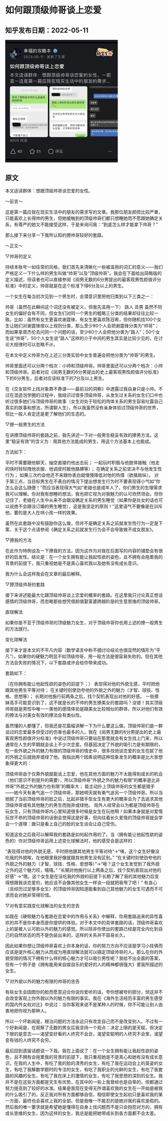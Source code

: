 # 如何跟顶级帅哥谈上恋爱

## 知乎发布日期：2022-05-11
<img src="https://github.com/happinessguru/The-Strategy-Book-of-Happiness/blob/main/images/%E5%A6%82%E4%BD%95%E8%B7%9F%E9%A1%B6%E7%BA%A7%E5%B8%85%E5%93%A5%E8%B0%88%E4%B8%8A%E6%81%8B%E7%88%B1.jpg" width="360">

## 原文

本文适读群体：想跟顶级帅哥谈恋爱的女性。

～前言～

这是第一篇应我在现实生活中的朋友的需求写的文章。我那位朋友颜控比较严重，只能喜欢上长得帅的男生，但她接触到的顶级帅哥们都只想睡她而不愿跟她确定关系，有尊严的她又不能接受这样，于是来询问我：“到底怎么样才能拿下帅哥？”

那么接下来分享一下我所认知的撩帅哥较好的套路。

～正文～

▽帅哥的定义

持续本账号一如往常的风格，我们首先来清晰化一些被滥用的词汇的意义——我们严格定义一下什么样的男生叫做“帅哥”以及“顶级帅哥”。我会在下面给出简略版的定义描述，但读者也可以直接参阅《阅男无数的6分男提出的最客观男性颜值评分标准》中的定义，帅哥就是在这个标准下得6分及以上的男生。

一个女生在每当初次见到一个男生时，会潜意识里把他归类到以下三类之一：

帅哥（虽然在此瞬间这个词还没有被定义，但我先滥用一下）
路人
丑男
虽然不同女生的偏好会有不同，但女生们对同一个男生的粗略三分类的结果却往往比较一致。比如：虽然有女生更喜欢谢霆锋、有女生更喜欢陈冠希，但你随机找100个女生让她们对谢霆锋按以上规则分类，那么至少80个人会把谢霆锋分类为“帅哥”；而如果拿周杰伦去问同一个问题的话，至少80个人会把他分类为“路人”；50个女生说“帅哥”，50个人女生说“路人”这样的介于中间的男生其实是比较少见的，在讨论大规律时可以忽略不计。

在本文中定义帅哥为在上述三分类实验中女生普遍会把他分类为“帅哥”的男生。

帅哥里面还可以分两个档次：小帅和顶级帅哥。帅哥里面还可以分两个档次：小帅和顶级帅哥。前者对应《阅男无数的6分男提出的史上最客观男性颜值评分标准》下的6分男生，后者对应该标准下的7分及以上男生。

在《交友软件上找对象靠不靠谱——最前沿的洞察》中透露过我自身只是小帅。不过在混迹泡学圈的过程中，我结识过很多顶级帅哥，从发生过关系的女生们口中也听过很多她们与顶级帅哥的故事（女生对处于轻松的肉体关系的男生容易吐露自己真实的故事和想法，所谓聊人生），所以我虽然没有亲身体验过顶级帅哥的世界，但比一般人肯定还是更了解他们的生态的。

▽撩一般男生的方法

在讲撩顶级帅哥的套路之前，我先讲述一下对一般男生稳妥有效的撩男方法。这里“稳妥有效”的含义为：用其他方法能成的男生，用这个方法基本上也能成。

方法如下：

平时不需要跟他聊天，抽空直接约他出去玩；
一起玩时积极与他肢体接触（他走的快时轻轻拽他衣服、他调皮时敲他胳膊等）；
在确定关系之前坚决不与他发生性行为；
如果三次约会他还不来跟你表白就慢慢降低对他的热情（欲擒故纵）。
对于第三点，当目标男生在不表白的情况下提出想发生行为时不要表现得小气如“你怎么会这么随便！”而应当表现得大气如“老娘也是成年人了，你们男生的生理需求我可以理解。你对我有想睡的想法，我也把它视为对我魅力的认可欣然领会。但你记住了，老娘在人生中从来不会跟没确定关系的男生睡觉（如果你是处女的话也可以说绝不会跟没订婚的男生睡觉），这是我坚定的原则！”这里语气不要像是在训斥他，要的是大人在哄小孩一样的效果。

虽然在此套路中没有鼓励你这么做，但并不是确定关系之前就发生性行为一定是下策，关于这个点请参阅《确定关系之前就发生行为会不会导致做不成女朋友》。

▽撩我的方法

在此作为特例谈及一下撩我的方法，因为这作为对我在后面写的内容的铺垫会有很好的启发性。结论是：在一个女生拥有能让我起性欲的姿色，且不拥有会拖累我的背景的前提下，我只重视她是不是真心喜欢我以及她有没有成长意识。

我为什么会这样我会在文章的最后解释。

▽撩顶级帅哥的套路

接下来讲述能最大化跟顶级帅哥谈上恋爱的概率的套路。在这里我只讨论真正想谈感情的顶级帅哥，而忽略那些想凭借颜值娶富婆跨越阶层的生意思维的顶级帅哥。

直球解法

如果你是不亚于顶级帅哥的顶级魅力女生，对于顶级帅哥你也用上述的撩一般男生的方法就行。

变化球解法

接下来才是本文的不平凡内容（数学语言中称不细讨论结论也很显然的情形为“平凡”）。如果你的硬魅力明显不如顶级帅哥，用一般方法是很容易失败的。但在其他方法会失败的情况下，以下套路或许会给你带来成功。

套路如下：

（在你拥有能让他起性欲的姿色的前提下；）
表现得对他的外貌无感，平时把他跟其他男生平等对待；
在关键时刻使劲夸他的外貌之外的魅力（才智、球技、性格、思想等）；
长期对他施行前两条之后，找个契机表现出对他的好感。
一些撩妹高手可能意识到了，这不就是长的不帅的男生撩美女的套路吗？没错！其实顶级帅哥就是男性中唯一一类他的感情体验是跟美女比较相似的群体，所以对他们有效的撩法与对美女有效的撩法会有类似性。

虽然懂的人都懂了，但我还是花篇幅讲解一下为什么要这么做。顶级帅哥们是一群谈过的恋爱最多但受过的伤害也最多的人。我在《阅男无数的6分男提出的史上最客观男性颜值评分标准》中说过顶级帅哥只要站在那里就会有女生找上门来，所以通常在人生的早期就会谈上不少次恋爱。但基因决定了外貌的吸引力是有期限的，在一些外貌之外的魅力有限的顶级帅哥的情史中，很多找他谈恋爱的女生在腻了他的外貌之后就抛弃或绿了他。我指出两个因素说明这种现象发生的概率是比大家想象得更大的：

顶级帅哥由于仅靠外貌就能谈上恋爱，他在其他方面的魅力不太能得到成长的机会（他们意识不到提升的需要），所以顶级帅哥“外貌之外的魅力有限”的概率是比非帅哥“外貌之外的魅力也有限”的概率大；
能主动扑上顶级帅哥的女生都是猎手——她今天有勇气追一个顶级帅哥，那她明天就有勇气追另一个顶级帅哥。所以当她腻了当前顶级帅哥的脸之后，比起非猎手型女生有更大的概率会为了去追求其他顶级帅哥或有其他魅力的男生而抛弃或绿他。
局外人经常会以为都是顶级帅哥在玩女生，只有顶级帅哥内心里知道很多时候是女生在玩他啊！如果本身就是对爱情玩世不恭的顶级帅哥的话倒会觉得这是好事，但向往着长久爱情的顶级帅哥就会学会一个道理：跟只是看上自己的脸的女生谈会让自己受伤。

知道这些之后我可以解释我的套路是如何起作用的了。当（拥有能让他起性欲的姿色的）你对顶级帅哥运用上述变化球解法时，他的感受会是这样的：

“表现得对他的外貌无感，平时把他跟其他男生平等对待”→“咦，这个女生好像没吃我的外貌唉，在他眼里我好像就跟其他男生没有区别。”
“在关键时刻使劲夸他的外貌之外的魅力（才智、球技、性格、思想等）”→“哦？这个女生发觉到了我外貌之外的这个魅力哎，嘻嘻。”
“长期对他施行以上两条之后，找个契机表现出对他的好感” →“嗯。这个女生是在没吃我的外貌的前提下长期了解了我的其他魅力后变得想跟我谈恋爱的，她应该不会像其他女生一样谈一段就把我甩了吧！”
有良心（且经历过足够多女生）的顶级帅哥因知道能看到自己其他魅力的女生可遇而不可求而会对她非常得珍惜。

▽对有意实践变化球解法的女生的忠告

如我在《硬核魅力与套路在恋爱中的作用与关系》中解释，你用套路追来的异性喜欢的并不是你本身而是你提供的体验。对于本文中的具体套路的话，顶级帅哥喜欢上的是被人认可脸以外的魅力的感觉。所以除非你使出的套路已经是完全内化到自己的自然状态的而不是伪装出来的，这样的关系并不容易长久。

因此如果你想让顶级帅哥喜欢上你本身的话，你的努力方向不应该是学习小技俩而应该是提升核心魅力从而成为用直球解法就可以搞定顶级帅哥的人。那么在你的外貌受限的情况下拥有什么样的核心魅力才可以吸引男性呢？我给不出全面的答案，但有一个例子是《拥有能用来自娱自乐的爱好的人的精神都很强大》里我所描述的女生。

▽对外貌以外的魅力有限的帅哥的忠告

有些女生会因图你的脸而愿意迎合你说你爱听的话，夸你想被夸的部分，但这并不会改变客观上你外貌以外的魅力有限的事实。我在《海外生活经历丰富的男生感受的国内外女权对比》中说过：当你客观来说不是某种人的时候，你不可能让别人由衷地把你视为那种人。

所以一个坏新闻是，根治问题的方法永远只有改变自己而不是改变别人。不过有一个好新闻是，在观察了无数的男女后我坚持一个观点：决定上限的是天赋，但决定下限的是意志——渴望变好看的人终究不会丑，渴望变聪明的人终究不会笨，渴望变有钱的人终究不会穷。

最后回到遗留话题说一下我。我在上面说了：在一个女生拥有能让我起性欲的姿色，且不拥有会拖累我的背景的前提下，我只重视她是不是真心和她有没有成长意识。在我的人生中，有吃了我的脸的清秀的女生，有吃了我在运动会上的英姿的女生，有吃了我解数学题时的专注的女生，有吃了我职业的光鲜的女生，有吃了我套路的风趣的女生，有吃了我在床上的激情的女生，有吃了我思想的深刻的女生。我并不是在这些方面都是天生有优势，在其中的一些上我曾经也是自卑的，但都通过努力提高到了较好的水准。结果是我现在变得无所谓喜欢我的女生在一开始是被我的什么吸引了的，反正我对所有方面都够自信，相信即使女生起初只是喜欢我的某一方面，最终也会喜欢上我的全部。但是我唯一不能忍的是她对我的喜欢是假的。然后我的唯一要求就是希望她是懂得在自身上找问题而不是只会抱怨对方的，拥有成长思维的女生，因为这样的女生，我总是能把她带成长到各方面都不会太差。

